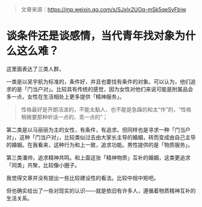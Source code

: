 > 文章来源：https://mp.weixin.qq.com/s/SJxlx2UOq-mSk5qeSyFbjw

# 谈条件还是谈感情，当代青年找对象为什么这么难？

这里面表达了三类人群，

一类是以吴宇航为标准的，条件好，并且也要找有条件的对象。可以认为，他们追求的是「门当户对」。比较具有传统的感觉，因为女性对他们来说可能是附属品会多一点，女性在生活相处上更多提供「精神服务」。

> 性格最好是开朗活泼的，不能太黏人、也不能是急躁的和太“作”的，“性格稍微要那种听话一点的、乖一点的”；

第二类是以马丽丽为主的女性，有条件，有追求。但同样也是寻求一种「门当户对」，这种「门当户对」，比较类似过去由大家长主导的婚姻，转而变成由自己主导的婚姻。在我看来，这种行为和上一致，追求功能。男性提供的是「物质服务」。

第三类潘帅，追求精神共鸣。和上面这张「精神物质」互补的婚姻，这类更追求「同类」共聚，比较像小圈子。



我觉得文章并没有提出一些比较建设性的看法。比较中规中矩吧。

但也确实给出了一些对现实的认识——就是依旧有许多人，遵循着物质精神互补的生活关系。